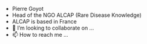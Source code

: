 - Pierre Goyot
- Head of the NGO ALCAP (Rare Disease Knowledge)
- ALCAP is based in France
- 💞️ I’m looking to collaborate on ...
- 📫 How to reach me ...

<!---
PierreGoyot/PierreGoyot is a ✨ special ✨ repository because its `README.md` (this file) appears on your GitHub profile.
You can click the Preview link to take a look at your changes.
--->
